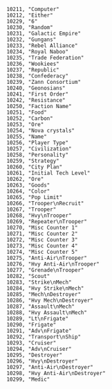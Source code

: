 ﻿```text
10211, "Computer"
10212, "Either"
10229, "6"
10230, "Random"
10231, "Galactic Empire"
10232, "Gungans"
10233, "Rebel Alliance"
10234, "Royal Naboo"
10235, "Trade Federation"
10236, "Wookiees"
10237, "Republic"
10238, "Confederacy"
10239, "Zann Consortium"
10240, "Geonosians"
10241, "First Order"
10242, "Resistance"
10250, "Faction Name"
10251, "Food"
10252, "Carbon"
10253, "Ore"
10254, "Nova crystals"
10255, "Name"
10256, "Player Type"
10257, "Civilization"
10258, "Personality"
10259, "Strategy"
10260, "City Plan"
10261, "Initial Tech Level"
10262, "Ore"
10263, "Goods"
10264, "Color"
10265, "Pop Limit"
10266, "Trooper\nRecruit"
10267, "Trooper"
10268, "Hvy\nTrooper"
10269, "Repeater\nTrooper"
10270, "Misc Counter 1"
10271, "Misc Counter 2"
10272, "Misc Counter 3"
10273, "Misc Counter 4"
10274, "Misc Counter 5"
10275, "Anti-Air\nTrooper"
10276, "Hvy Anti-Air\nTrooper"
10277, "Grenade\nTrooper"
10282, "Scout"
10283, "Strike\nMech"
10284, "Hvy Strike\nMech"
10285, "Mech\nDestroyer"
10286, "Hvy Mech\nDestroyer"
10287, "Assault\nMech"
10288, "Hvy Assault\nMech"
10289, "Lt\nFrigate"
10290, "Frigate"
10291, "Adv\nFrigate"
10292, "Transport\nShip"
10293, "Cruiser"
10294, "Adv\nCruiser"
10295, "Destroyer"
10296, "Hvy\nDestroyer"
10297, "Anti-Air\nDestroyer"
10298, "Hvy Anti-Air\nDestroyer"
10299, "Medic"
```